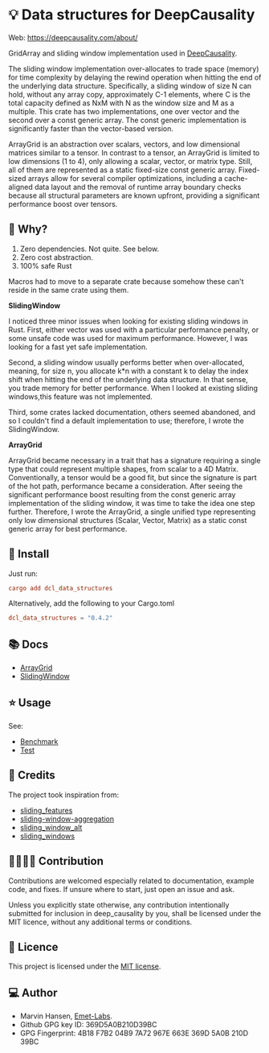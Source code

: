 # 💡 Data structures for DeepCausality

Web: https://deepcausality.com/about/

GridArray and sliding window implementation used in [DeepCausality](https://github.com/deepcausality-rs/deep_causality).

The sliding window implementation over-allocates to trade space (memory) for time complexity by delaying the rewind
operation when hitting the end of the underlying data structure.
Specifically, a sliding window of size N can hold, without any array copy, approximately C-1 elements, 
where C is the total capacity defined as NxM with N as the window size and M as a multiple.
This crate has two implementations, one over vector and the second over a const generic array. The const generic
implementation is significantly faster than the vector-based version.

ArrayGrid is an abstraction over scalars, vectors, and low dimensional matrices similar to a tensor.
In contrast to a tensor, an ArrayGrid is limited to low dimensions (1 to 4), only allowing a scalar,
vector, or matrix type. Still, all of them are represented as a static fixed-size const generic array.
Fixed-sized arrays allow for several compiler optimizations, including a cache-aligned data layout and the removal of
runtime array boundary checks because all structural parameters are known upfront, providing a significant performance
boost over tensors.

## 🤔 Why?

1) Zero dependencies. Not quite. See below.
2) Zero cost abstraction.
3) 100% safe Rust

Macros had to move to a separate crate because somehow these can't reside in the same crate using them.

**SlidingWindow**

I noticed three minor issues when looking for existing sliding windows in Rust.
First, either vector was used with a particular performance penalty, or some unsafe code
was used for maximum performance. However, I was looking for a fast yet safe implementation.

Second, a sliding window usually performs better when over-allocated, meaning, for size n, you
allocate k*n with a constant k to delay the index shift when hitting the end of the underlying data structure.
In that sense, you trade memory for better performance. When I looked at existing sliding windows,this feature was not
implemented.

Third, some crates lacked documentation, others seemed abandoned, and so I couldn't find a default implementation to
use; therefore, I wrote the SlidingWindow.

**ArrayGrid**

ArrayGrid became necessary in a trait that has a signature requiring a single type that could represent
multiple shapes, from scalar to a 4D Matrix. Conventionally, a tensor would be a good fit, but since
the signature is part of the hot path, performance became a consideration. After seeing the significant
performance boost resulting from the const generic array implementation of the sliding window, it was time to
take the idea one step further. Therefore, I wrote the ArrayGrid, a single unified type representing
only low dimensional structures (Scalar, Vector, Matrix) as a static const generic array for best performance.

## 🚀 Install

Just run:

```toml
cargo add dcl_data_structures
```

Alternatively, add the following to your Cargo.toml

```toml
dcl_data_structures = "0.4.2"
```

## 📚 Docs

* [ArrayGrid](docs/ArrayGrid.md)
* [SlidingWindow](docs/SlidingWindow.md)

## ⭐ Usage

See:

* [Benchmark](benches/benchmarks)
* [Test](tests)

## 🙏 Credits

The project took inspiration from:

* [sliding_features](https://crates.io/crates/sliding_features)
* [sliding-window-aggregation](https://crates.io/crates/sliding-window-aggregation)
* [sliding_window_alt](https://crates.io/crates/sliding_window_alt)
* [sliding_windows](https://crates.io/crates/sliding_windows)

## 👨‍💻👩‍💻 Contribution

Contributions are welcomed especially related to documentation, example code, and fixes.
If unsure where to start, just open an issue and ask.

Unless you explicitly state otherwise, any contribution intentionally submitted for inclusion in deep_causality by you,
shall be licensed under the MIT licence, without any additional terms or conditions.

## 📜 Licence

This project is licensed under the [MIT license](LICENSE).

## 💻 Author

* Marvin Hansen, [Emet-Labs](https://emet-labs.com/).
* Github GPG key ID: 369D5A0B210D39BC
* GPG Fingerprint: 4B18 F7B2 04B9 7A72 967E 663E 369D 5A0B 210D 39BC